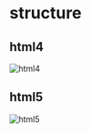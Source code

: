 # structure
## html4
![html4](https://github.com/kshojun/docs/blob/master/images/html4.png)
## html5
![html5](https://github.com/kshojun/docs/blob/master/images/html5.png)
